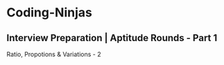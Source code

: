 # Coding-Ninjas

## Interview Preparation | Aptitude Rounds - Part 1

Ratio, Propotions & Variations - 2
